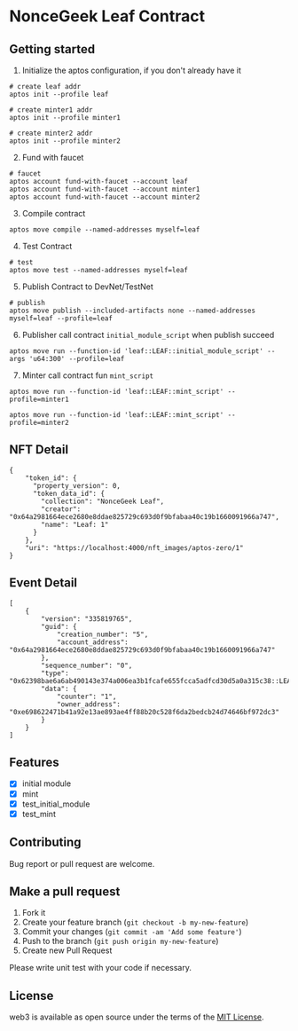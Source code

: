 # NonceGeek Leaf Contract

## **Getting started**

1. Initialize the aptos configuration, if you don't already have it
```shell
# create leaf addr
aptos init --profile leaf

# create minter1 addr
aptos init --profile minter1

# create minter2 addr
aptos init --profile minter2
```

2. Fund with faucet
```shell
# faucet
aptos account fund-with-faucet --account leaf
aptos account fund-with-faucet --account minter1
aptos account fund-with-faucet --account minter2
```

3. Compile contract
```shell
aptos move compile --named-addresses myself=leaf
```

4. Test Contract
```shell
# test
aptos move test --named-addresses myself=leaf
```

5. Publish Contract to DevNet/TestNet
```shell
# publish
aptos move publish --included-artifacts none --named-addresses myself=leaf --profile=leaf
```

6. Publisher call contract `initial_module_script` when publish succeed
```shell
aptos move run --function-id 'leaf::LEAF::initial_module_script' --args 'u64:300' --profile=leaf
```

7. Minter call contract fun `mint_script`
```shell
aptos move run --function-id 'leaf::LEAF::mint_script' --profile=minter1

aptos move run --function-id 'leaf::LEAF::mint_script' --profile=minter2
```

## **NFT Detail**

```shell
{
    "token_id": {
      "property_version": 0,
      "token_data_id": {
        "collection": "NonceGeek Leaf",
        "creator": "0x64a2981664ece2680e8ddae825729c693d0f9bfabaa40c19b1660091966a747",
        "name": "Leaf: 1"
      }
    },
    "uri": "https://localhost:4000/nft_images/aptos-zero/1"
}
```

## Event Detail

```shell
[
	{
		"version": "335819765",
		"guid": {
			"creation_number": "5",
			"account_address": "0x64a2981664ece2680e8ddae825729c693d0f9bfabaa40c19b1660091966a747"
		},
		"sequence_number": "0",
		"type": "0x62398bae6a6ab490143e374a006ea3b1fcafe655fcca5adfcd30d5a0a315c38::LEAF::MintEvent",
		"data": {
			"counter": "1",
			"owner_address": "0xe698622471b41a92e13ae893ae4ff88b20c528f6da2bedcb24d74646bf972dc3"
		}
	}
]
```

## **Features**

- [x] initial module
- [x] mint
- [x] test_initial_module
- [x] test_mint

## **Contributing**

Bug report or pull request are welcome.

## **Make a pull request**

1. Fork it
2. Create your feature branch (`git checkout -b my-new-feature`)
3. Commit your changes (`git commit -am 'Add some feature'`)
4. Push to the branch (`git push origin my-new-feature`)
5. Create new Pull Request

Please write unit test with your code if necessary.

## **License**

web3 is available as open source under the terms of the [MIT License](http://opensource.org/licenses/MIT).